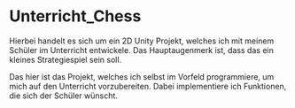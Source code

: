 # Unterricht_Chess

Hierbei handelt es sich um ein 2D Unity Projekt, welches ich mit meinem Schüler im Unterricht entwickele. Das Hauptaugenmerk ist, dass das ein kleines Strategiespiel sein soll.

Das hier ist das Projekt, welches ich selbst im Vorfeld programmiere, um mich auf den Unterricht vorzubereiten. Dabei implementiere ich Funktionen, die sich der Schüler wünscht.
